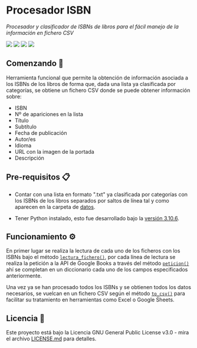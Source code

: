 # Procesador ISBN
_Procesador y clasificador de ISBNs de libros para el fácil manejo de la información en fichero CSV_

![](https://img.shields.io/github/license/QwertyStack/procesador_isbn)
![](https://img.shields.io/github/issues/QwertyStack/procesador_isbn)
![](https://img.shields.io/github/issues-pr/QwertyStack/procesador_isbn)
![](https://img.shields.io/github/stars/QwertyStack/procesador_isbn)

## Comenzando 🚀
Herramienta funcional que permite la obtención de información asociada a los ISBNs de los libros de forma que, dada una lista ya clasificada por categorías, se obtiene un fichero CSV donde se puede obtener información sobre:
- ISBN
- Nº de apariciones en la lista
- Título
- Subtítulo
- Fecha de publicación
- Autor/es
- Idioma
- URL con la imagen de la portada
- Descripción

## Pre-requisitos 📋
- Contar con una lista en formato ".txt" ya clasificada por categorías con los ISBNs de los libros separados por saltos de línea tal y como aparecen en la carpeta de [datos](https://github.com/QwertyStack/procesador_isbn/tree/main/datos).
  
- Tener Python instalado, esto fue desarrollado bajo la [versión 3.10.6](https://www.python.org/downloads/release/python-3106/).


## Funcionamiento ⚙️
En primer lugar se realiza la lectura de cada uno de los ficheros con los ISBNs bajo el método [`lectura_fichero()`](https://github.com/QwertyStack/procesador_isbn/blob/main/main.py#L11), por cada línea de lectura se realiza la petición a la API de Google Books a través del método [`peticion()`](https://github.com/QwertyStack/procesador_isbn/blob/main/main.py#L31) ahí se completan en un diccionario cada uno de los campos especificados anteriormente.

Una vez ya se han procesado todos los ISBNs y se obtienen todos los datos necesarios, se vuelcan en un fichero CSV según el método [`to_csv()`](https://github.com/QwertyStack/procesador_isbn/blob/main/main.py#L79) para facilitar su tratamiento en herramientas como Excel o Google Sheets.


## Licencia 📄

Este proyecto está bajo la Licencia GNU General Public License v3.0 - mira el archivo [LICENSE.md](https://github.com/QwertyStack/MiniShell/blob/main/LICENSE) para detalles.
